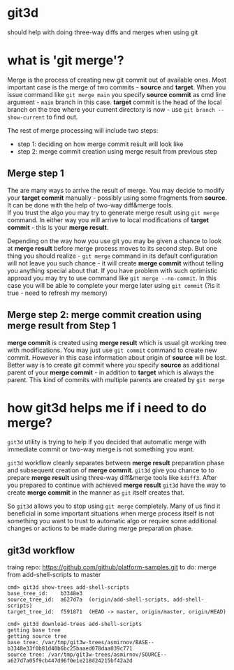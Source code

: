 # git3d

should help with doing three-way diffs and merges when using git

# what is 'git merge'?

Merge is the process of creating new git commit out of available ones. Most important case is the merge of two commits - **source** and **target**. When you issue command like `git merge main` you specify **source commit** as cmd line argument - `main` branch in this case. **target** commit is the head of the local branch on the tree where your current directory is now - use `git branch --show-current` to find out.

The rest of merge processing will include two steps:
* step 1: deciding on how merge commit result will look like
* step 2: merge commit creation using merge result from previous step


## Merge step 1
The are many ways to arrive the result of merge. You may decide to modify your **target commit** manually - possibly using some fragments from **source**. It can be done with the help of two-way diff&merge tools.<br/>
If you trust the algo you may try to generate merge result using `git merge` command. In either way you will arrive to local modifications of **target commit** - this is your **merge result**.

Depending on the way how you use git you may be given a chance to look at **merge result** before merge process moves to its second step. But one thing you should realize - `git merge` command in its default configuration will not leave you such chance - it will create **merge commit** without telling you anything special about that. If you have problem with such optimistic approad you may try to use command like `git merge --no-commit`. In this case you will be able to complete your merge later using `git commit` (?is it true - need to refresh my memory)

## Merge step 2: merge commit creation using merge result from Step 1

**merge commit** is created using **merge result** which is usual git working tree with modifications. 
You may just use `git commit` command to create new commit. However in this case information about origin of **source** will be lost. <br/>
Better way is to create git commit where you specify **source** as additional parent of your **merge commit** - in addition to **target** which is always the parent. This kind of commits with multiple parents are created by `git merge`


# how git3d helps me if i need to do merge?

`git3d` utility is trying to help if you decided that automatic merge with immediate commit or two-way merge is not something you want. 

`git3d` workflow cleanly separates between **merge result** preparation phase and subsequent creation of **merge commit**.
`git3d` give you chance to to prepare **merge result** using three-way diff&merge tools like `kdiff3`. 
After you prepared to continue with achieved **merge result** `git3d` have the way to create **merge commit** in the manner as `git` itself creates that.

So `git3d` allows you to stop using `git merge` completely. Many of us find it beneficial in some important situations when merge process itself is not something you want to trust to automatic algo or require some additional changes or actions to be made during merge preparation phase.


## git3d workflow


traing repo: https://github.com/github/platform-samples.git
to do: merge from add-shell-scripts to master

```
cmd> git3d show-trees add-shell-scripts
base_tree_id:    b3348e3
source_tree_id:  a627d7a  (origin/add-shell-scripts, add-shell-scripts)
target_tree_id:  f591871  (HEAD -> master, origin/master, origin/HEAD)
```

```
cmd> git3d download-trees add-shell-scripts
getting base tree
getting source tree
base tree: /var/tmp/git3w-trees/asmirnov/BASE--b3348e33f0b81d40b6bc25baaed078daa039c771
source tree: /var/tmp/git3w-trees/asmirnov/SOURCE--a627d7a05f9cb447d96f0e1e218d24215bf42a2d
```
